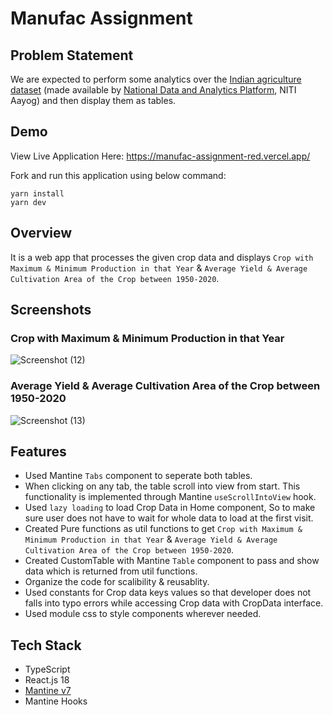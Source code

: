 
# Manufac Assignment

## Problem Statement
We are expected to perform some analytics over the [Indian agriculture dataset](https://drive.google.com/file/d/1p1UW__9DvRuscA01kUFTMz_CUMKvTbyM/view) (made available by [National Data and Analytics Platform](https://ndap.niti.gov.in/info?tab=about), NITI Aayog) and then display them as tables. 

## Demo 

View Live Application Here: https://manufac-assignment-red.vercel.app/

Fork and run this application using below command: 

```
yarn install
yarn dev
```

## Overview
 
It is a web app that processes the given crop data and displays `Crop with Maximum & Minimum Production in that Year` & `Average Yield & Average Cultivation Area of the Crop between 1950-2020`.

## Screenshots

### Crop with Maximum & Minimum Production in that Year
![Screenshot (12)](https://github.com/user-attachments/assets/c9fb6d1b-cdb4-4ae9-91fa-bafc057b2377)

### Average Yield & Average Cultivation Area of the Crop between 1950-2020
![Screenshot (13)](https://github.com/user-attachments/assets/5b9841ad-79fd-42dd-90bb-11fbc2bac0d8)

## Features

* Used Mantine `Tabs` component to seperate both tables.
* When clicking on any tab, the table scroll into view from start. This functionality is implemented through Mantine `useScrollIntoView` hook.
* Used `lazy loading` to load Crop Data in Home component, So to make sure user does not have to wait for whole data to load at the first visit.
* Created Pure functions as util functions to get `Crop with Maximum & Minimum Production in that Year` & `Average Yield & Average Cultivation Area of the Crop between 1950-2020`.
* Created CustomTable with Mantine `Table` component to pass and show data which is returned from util functions.
* Organize the code for scalibility & reusablity.
* Used constants for Crop data keys values so that developer does not falls into typo errors while accessing Crop data with CropData interface.
* Used module css to style components wherever needed.

## Tech Stack

* TypeScript
* React.js 18
* [Mantine v7](https://mantine.dev/) 
* Mantine Hooks
